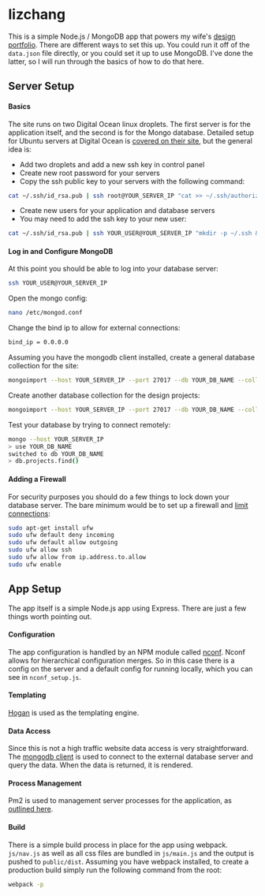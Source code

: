 # lizchang

This is a simple Node.js / MongoDB app that powers my wife's [design portfolio](http://lizchangdesign.com). There are different ways to set this up. You could run it off of the `data.json` file directly, or you could set it up to use MongoDB. I've done the latter, so I will run through the basics of how to do that here.

## Server Setup

#### Basics

The site runs on two Digital Ocean linux droplets. The first server is for the application itself, and the second is for the Mongo database. Detailed setup for Ubuntu servers at Digital Ocean is [covered on their site](https://www.digitalocean.com/community/tutorials/initial-server-setup-with-ubuntu-14-04), but the general idea is:

* Add two droplets and add a new ssh key in control panel
* Create new root password for your servers
* Copy the ssh public key to your servers with the following command:
```bash
cat ~/.ssh/id_rsa.pub | ssh root@YOUR_SERVER_IP "cat >> ~/.ssh/authorized_keys"
```
* Create new users for your application and database servers
* You may need to add the ssh key to your new user:
```bash
cat ~/.ssh/id_rsa.pub | ssh YOUR_USER@YOUR_SERVER_IP "mkdir -p ~/.ssh && cat >>  ~/.ssh/authorized_keys"
```

#### Log in and Configure MongoDB

At this point you should be able to log into your database server:
```bash
ssh YOUR_USER@YOUR_SERVER_IP
```

Open the mongo config:
```bash
nano /etc/mongod.conf
```

Change the bind ip to allow for external connections:
```bash
bind_ip = 0.0.0.0
```

Assuming you have the mongodb client installed, create a general database collection for the site:
```bash
mongoimport --host YOUR_SERVER_IP --port 27017 --db YOUR_DB_NAME --collection site --drop --file data-mongo-site.json
```

Create another database collection for the design projects:
```bash
mongoimport --host YOUR_SERVER_IP --port 27017 --db YOUR_DB_NAME --collection projects --drop --file data-mongo-projects.json
```

Test your database by trying to connect remotely:
```bash
mongo --host YOUR_SERVER_IP
> use YOUR_DB_NAME
switched to db YOUR_DB_NAME
> db.projects.find()
```

#### Adding a Firewall

For security purposes you should do a few things to lock down your database server. The bare minimum would be to set up a firewall and [limit connections](https://www.digitalocean.com/community/tutorials/how-to-use-the-mongodb-one-click-application#accessing-remotely):

```bash
sudo apt-get install ufw
sudo ufw default deny incoming
sudo ufw default allow outgoing
sudo ufw allow ssh
sudo ufw allow from ip.address.to.allow
sudo ufw enable
```

## App Setup

The app itself is a simple Node.js app using Express. There are just a few things worth pointing out.

#### Configuration

The app configuration is handled by an NPM module called [nconf](https://github.com/indexzero/nconf). Nconf allows for hierarchical configuration merges. So in this case there is a config on the server and a default config for running locally, which you can see in `nconf_setup.js`.

#### Templating

[Hogan](http://twitter.github.io/hogan.js/) is used as the templating engine.

#### Data Access

Since this is not a high traffic website data access is very straightforward.  The [mongodb client](https://mongodb.github.io/node-mongodb-native/api-generated/mongoclient.html) is used to connect to the external database server and query the data. When the data is returned, it is rendered.

#### Process Management

Pm2 is used to management server processes for the application, as [outlined here](https://www.digitalocean.com/community/tutorials/how-to-set-up-a-node-js-application-for-production-on-ubuntu-14-04#manage-application-with-pm2).

#### Build

There is a simple build process in place for the app using webpack. `js/nav.js` as well as all css files are bundled in `js/main.js` and the output is pushed to `public/dist`. Assuming you have webpack installed, to create a production build simply run the following command from the root:

```bash
webpack -p
```
